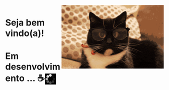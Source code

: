 <img src = "banner.gif" width = "325px" align = "right">

# Seja bem vindo(a)!
# Em desenvolvimento ... ☕<img src = "loading2.gif" width = "35px"  align = "center">


